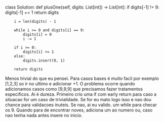 class Solution:
    def plusOne(self, digits: List[int]) -> List[int]:
        if digits[-1] != 9:
            digits[-1] += 1
            return digits

        i = len(digits) - 1

        while i >= 0 and digits[i] == 9:
            digits[i] = 0
            i -= 1

        if i >= 0:
            digits[i] += 1
        else:
            digits.insert(0, 1)

        return digits

Menos trivial do que eu pensei. Para casos bases é muito facil por exemplo [1,2,3] so ir no ultimo e adicionar +1. O problema ocorre quando adicionamos casos como [9,9,9] que precisamos fazer tratamentos especificos. Ai é dureza. Primeiro crio uma if com early return para caso a situacao for um caso de trivialidade. Se for eu mato logo isso e nao dou chance para validacoes inuteis. Se nao, ai eu valido. um while para checar os 9. Quando para de encontrar noves, adiciona um ao numero ou, caso nao tenha nada antes insere no inicio.
